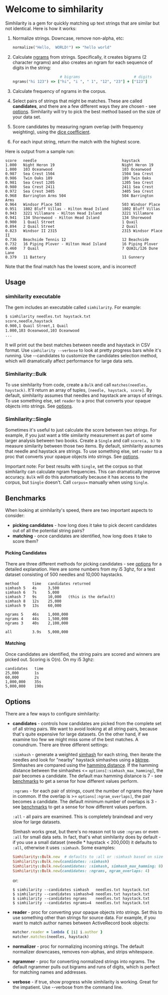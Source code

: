 # Welcome to simhilarity

Simhilarity is a gem for quickly matching up text strings that are similar but not identical. Here is how it works:

1. Normalize strings. Downcase, remove non-alpha, etc:

   ```ruby
   normalize("Hello,  WORLD!") => "hello world"
   ```

1. Calculate [ngrams](http://en.wikipedia.org/wiki/N-gram) from strings. Specifically, it creates bigrams (2 character ngrams) and also creates an ngram for each sequence of digits in the string:

   ```ruby
                        # bigrams                        # digits
   ngrams("hi 123") => ["hi", "i ", " 1", "12", "23"] + ["123"]
   ```

1. Calculate frequency of ngrams in the corpus.

1. Select pairs of strings that might be matches. These are called **candidates**, and there are a few different ways they are chosen - see [options](#options). Simhilarity will try to pick the best method based on the size of your data set.

1. Score candidates by measuring ngram overlap (with frequency weighting), using the [dice coefficient](http://en.wikipedia.org/wiki/S%C3%B8rensen%E2%80%93Dice_coefficient).

1. For each input string, return the match with the highest score.

Here is output from a sample run:

```
score   needle                                      haystack
1.000   Night Heron 19                              Night Heron 19
1.000   103 Oceanwood                               103 Oceanwood
0.987   Sea Crest 1504                              1504 Sea Crest
0.986   Twin Oaks 189                               189 Twin Oaks
0.981   Sea Crest 1205                              1205 Sea Crest
0.980   Sea Crest 2411                              2411 Sea Crest
0.972   Sea Crest 3405                              3405 Sea Crest
0.968   Barrington Arms 504                         504 Barrington Arms
0.964   Windsor Place 503                           503 Windsor Place
0.951   1802 Bluff Villas - Hilton Head Island      1802 Bluff Villas
0.943   3221 Villamare - Hilton Head Island         3221 Villamare
0.941   134 Shorewood - Hilton Head Island          134 Shorewood
0.900   1 Quail Street                              1 Quail
0.894   2 Quail Street                              2 Quail
0.823   Windsor II 2315                             2315 Windsor Place II
0.736   Beachside Tennis 12                         12 Beachside
0.732   16 Piping Plover - Hilton Head Island       16 Piping Plover
0.460   7 Quail                                     7 QUAIL/126 Dune Lane
0.379   11 Battery                                  11 Gunnery
```

Note that the final match has the lowest score, and is incorrect!

## Usage

### simhilarity executable

The gem includes an executable called `simhilarity`. For example:

```sh
$ simhilarity needles.txt haystack.txt
score,needle,haystack
0.900,1 Quail Street,1 Quail
1.000,103 Oceanwood,103 Oceanwood
...
```

It will print out the best matches between needle and haystack in CSV format. Use `simhilarity --verbose` to look at pretty progress bars while it's running. Use --candidates to customize the candidates selection method, which will dramatically affect performance for large data sets.

### Simhilarity::Bulk

To use simhilarity from code, create a `Bulk` and call `matches(needles, haystack)`. It'll return an array of tuples, `[needle, haystack, score]`. By default, simhilarity assumes that needles and haystack are arrays of strings. To use something else, set `reader` to a proc that converts your opaque objects into strings. See [options](#options).

### Simhilarity::Single

Sometimes it's useful to just calculate the score between two strings. For example, if you just want a title similarity measurement as part of some larger analysis between two books. Create a `Single` and call `score(a, b)` to measure similarity between those two items. By default, simhilarity assumes that needle and haystack are strings. To use something else, set `reader` to a proc that converts your opaque objects into strings. See [options](#options).

Important note: For best results with `Single`, set the corpus so that simhilarity can calculate ngram frequencies. This can dramatically improve accuracy. `Bulk` will do this automatically because it has access to the corpus, but `Single` doesn't. Call `corpus=` manually when using `Single`.

<a name="benchmarks"/>

## Benchmarks

When looking at simhilarity's speed, there are two important aspects to consider:

* **picking candidates** - how long does it take to pick decent candidates out of all the potential string pairs?
* **matching** - once candidates are identified, how long does it take to score them?

#### Picking Candidates

There are three different methods for picking candidates - see [options](#options) for a detailed explanation. Here are some numbers from my i5 3ghz, for a test dataset consisting of 500 needles and 10,000 haystacks.


```
method      time   candidates returned
simhash 5   4s     3,500
simhash 6   7s     5,000
simhash 7   9s     10,000   (this is the default)
simhash 8   12s    25,000
simhash 9   13s    60,000

ngrams 5    46s    1,000,000
ngrams 4    44s    1,500,000
ngrams 3    40s    2,100,000

all         3.9s   5,000,000
```

#### Matching

Once candidates are identified, the string pairs are scored and winners are picked out. Scoring is O(n). On my i5 3ghz:

```
candidates   time
25,000       1s
60,000       2s
1,000,000    35s
5,000,000    190s
```



<a name="options"/>

## Options

There are a few ways to configure simhilarity:

* **candidates** - controls how candidates are picked from the complete set of all string pairs. We want to avoid looking at all string pairs, because that's quite expensive for large datasets. On the other hand, if we examine too few we might miss some of the best matches. A conundrum. There are three different settings:

  `:simhash` - generate a weighted [simhash](http://matpalm.com/resemblance/simhash/) for each string, then iterate the needles and look for "nearby" haystack simhashes using a [bktree](https://github.com/threedaymonk/bktree). Simhashes are compared using the [hamming distance](http://en.wikipedia.org/wiki/Hamming_distance). If the hamming distance between the simhashes <= `options[:simhash_max_hamming]`, the pair becomes a candidate. The default max hamming distance is 7 - see [benchmarks](#benchmarks) to get a sense for how different values perform.

  `:ngrams` - for each pair of strings, count the number of ngrams they have in common. If the overlap is >= `options[:ngram_overlaps]`, the pair becomes a candidate. The default minimum number of overlaps is 3 - see [benchmarks](#benchmarks) to get a sense for how different values perform.

  `:all` - all pairs are examined. This is completely braindead and very slow for large datasets.

  Simhash works great, but there's no reason not to use `:ngrams` or even `:all` for small data sets. In fact, that's what simhilarity does by default - if you use a small dataset (needle * haystack < 200,000) it defaults to `:all`, otherwise it uses `:simhash`. Some examples:

  ```ruby
  Simhilarity::Bulk.new  # defaults to :all or :simhash based on size<
  Simhilarity::Bulk.new(candidates: :simhash)
  Simhilarity::Bulk.new(candidates: :simhash, simhash_max_hamming: 8)
  Simhilarity::Bulk.new(candidates: :ngrams, ngram_overlaps: 4)
  ```

  or:

  ```
  $ simhilarity --candidates simhash   needles.txt haystack.txt
  $ simhilarity --candidates simhash=8 needles.txt haystack.txt
  $ simhilarity --candidates ngrams    needles.txt haystack.txt
  $ simhilarity --candidates ngrams=4  needles.txt haystack.txt
  ```

* **reader** - proc for converting your opaque objects into strings. Set this to use something other than strings for source data. For example, if you want to match author names between ActiveRecord book objects:

   ```ruby
   matcher.reader = lambda { |i| i.author }
   matcher.matches(needles, haystack)
   ```

* **normalizer** - proc for normalizing incoming strings. The default normalizer downcases, removes non-alphas, and strips whitespace.

* **ngrammer** - proc for converting normalized strings into ngrams. The default ngrammer pulls out bigrams and runs of digits, which is perfect for matching names and addresses.

* **verbose** - if true, show progress while simhilarity is working. Great for the impatient. Use --verbose from the command line.
